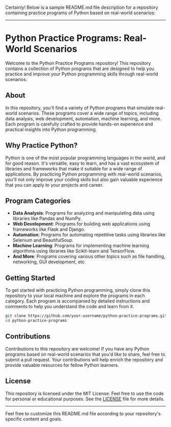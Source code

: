Certainly! Below is a sample README.md file description for a repository containing practice programs of Python based on real-world scenarios:

---

# Python Practice Programs: Real-World Scenarios

Welcome to the Python Practice Programs repository! This repository contains a collection of Python programs that are designed to help you practice and improve your Python programming skills through real-world scenarios.

## About

In this repository, you'll find a variety of Python programs that simulate real-world scenarios. These programs cover a wide range of topics, including data analysis, web development, automation, machine learning, and more. Each program is carefully crafted to provide hands-on experience and practical insights into Python programming.

## Why Practice Python?

Python is one of the most popular programming languages in the world, and for good reason. It's versatile, easy to learn, and has a vast ecosystem of libraries and frameworks that make it suitable for a wide range of applications. By practicing Python programming with real-world scenarios, you'll not only improve your coding skills but also gain valuable experience that you can apply to your projects and career.

## Program Categories

- **Data Analysis**: Programs for analyzing and manipulating data using libraries like Pandas and NumPy.
- **Web Development**: Programs for building web applications using frameworks like Flask and Django.
- **Automation**: Programs for automating repetitive tasks using libraries like Selenium and BeautifulSoup.
- **Machine Learning**: Programs for implementing machine learning algorithms using libraries like Scikit-learn and TensorFlow.
- **And More**: Programs covering various other topics such as file handling, networking, GUI development, etc.

## Getting Started

To get started with practicing Python programming, simply clone this repository to your local machine and explore the programs in each category. Each program is accompanied by detailed instructions and comments to help you understand the code and learn from it.

```bash
git clone https://github.com/your-username/python-practice-programs.git
cd python-practice-programs
```

## Contributions

Contributions to this repository are welcome! If you have any Python programs based on real-world scenarios that you'd like to share, feel free to submit a pull request. Your contributions will help enrich the repository and provide valuable resources for fellow Python learners.

## License

This repository is licensed under the MIT License. Feel free to use the code for personal or educational purposes. See the [LICENSE](LICENSE) file for more details.

---

Feel free to customize this README.md file according to your repository's specific content and goals.
